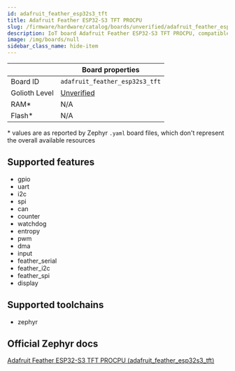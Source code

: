 ```yaml
---
id: adafruit_feather_esp32s3_tft
title: Adafruit Feather ESP32-S3 TFT PROCPU
slug: /firmware/hardware/catalog/boards/unverified/adafruit_feather_esp32s3_tft
description: IoT board Adafruit Feather ESP32-S3 TFT PROCPU, compatible with Golioth at unverified level.
image: /img/boards/null
sidebar_class_name: hide-item
---
```


[//]: # (This is an auto-generated file, do not edit! Changes to it will be lost upon re-generation)



|                | Board properties     |
| -------------  | -------------------- |
| Board ID       | `adafruit_feather_esp32s3_tft` |
| Golioth Level  | [Unverified](/firmware/hardware#unverified-boards) |
| RAM*           | N/A |
| Flash*         | N/A |

\* values are as reported by Zephyr `.yaml` board files, which don't represent the overall available resources



## Supported features

* gpio
* uart
* i2c
* spi
* can
* counter
* watchdog
* entropy
* pwm
* dma
* input
* feather_serial
* feather_i2c
* feather_spi
* display

## Supported toolchains

* zephyr

## Official Zephyr docs

[Adafruit Feather ESP32-S3 TFT PROCPU (adafruit_feather_esp32s3_tft)](https://docs.zephyrproject.org/latest/boards/adafruit/feather_esp32s3_tft/doc/index.html)

